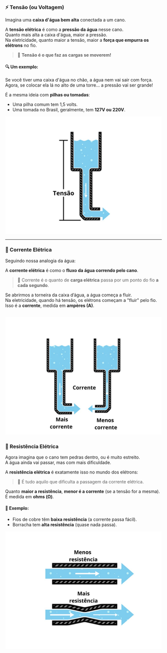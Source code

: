 ### ⚡ Tensão (ou Voltagem)

Imagina uma **caixa d'água bem alta** conectada a um cano.

A **tensão elétrica** é como a **pressão da água** nesse cano.  
Quanto mais alta a caixa d'água, maior a pressão.  
Na eletricidade, quanto maior a tensão, maior a **força que empurra os elétrons** no fio.

> 💬 **Tensão é o que faz as cargas se moverem!**

#### 🔍 Um exemplo:

Se você tiver uma caixa d'água no chão, a água nem vai sair com força.  
Agora, se colocar ela lá no alto de uma torre… a pressão vai ser grande!

É a mesma ideia com **pilhas ou tomadas**:  
- Uma pilha comum tem 1,5 volts.  
- Uma tomada no Brasil, geralmente, tem **127V ou 220V**.

![Imagem: analogia hidráulica tensão](./IMAGES/image_tensao..jpg)

---

### 🔁 Corrente Elétrica

Seguindo nossa analogia da água:

A **corrente elétrica** é como o **fluxo da água correndo pelo cano**.

> 💬 Corrente é o quanto de **carga elétrica** passa por um ponto do fio **a cada segundo**.

Se abrirmos a torneira da caixa d’água, a água começa a fluir.  
Na eletricidade, quando há tensão, os elétrons começam a "fluir" pelo fio.  
Isso é a **corrente**, medida em **ampères (A)**.


![Imagem: analogia hidráulica corrente](./IMAGES/image_corrente.jpg)
---

### 🧱 Resistência Elétrica

Agora imagina que o cano tem pedras dentro, ou é muito estreito.  
A água ainda vai passar, mas com mais dificuldade.

A **resistência elétrica** é exatamente isso no mundo dos elétrons:  
> 💬 É tudo aquilo que dificulta a passagem da corrente elétrica.

Quanto **maior a resistência**, **menor é a corrente** (se a tensão for a mesma).  
É medida em **ohms (Ω)**.

#### 🧠 Exemplo:
- Fios de cobre têm **baixa resistência** (a corrente passa fácil).
- Borracha tem **alta resistência** (quase nada passa).

![Imagem: analogia hidráulica resistencia](./IMAGES/image_resistencia.jpg)


